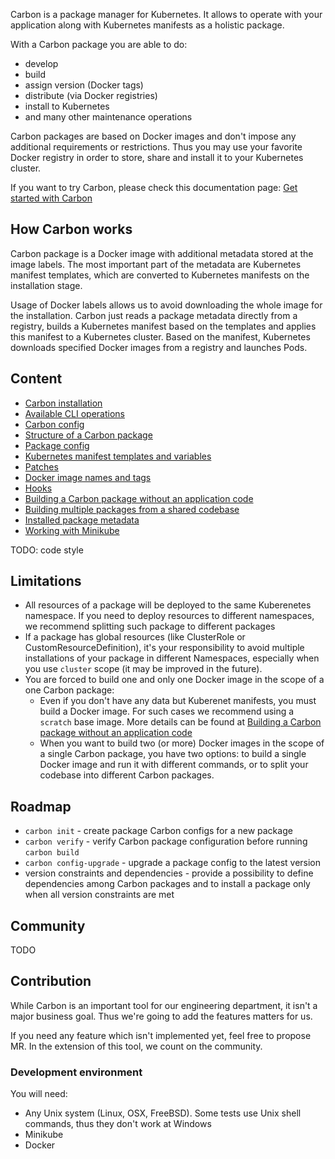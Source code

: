 Carbon is a package manager for Kubernetes. It allows to operate with your application along with Kubernetes manifests as a holistic package.

With a Carbon package you are able to do:
- develop
- build
- assign version (Docker tags)
- distribute (via Docker registries)
- install to Kubernetes
- and many other maintenance operations

Carbon packages are based on Docker images and don't impose any additional requirements or restrictions. Thus you may use your favorite Docker registry in order to store, share and install it to your Kubernetes cluster.

If you want to try Carbon, please check this documentation page:
[Get started with Carbon](docs/get_started.md)

## How Carbon works
Carbon package is a Docker image with additional metadata stored at the image labels. The most important part of the metadata are Kubernetes manifest templates, which are converted to Kubernetes manifests on the installation stage.

Usage of Docker labels allows us to avoid downloading the whole image for the installation. Carbon just reads a package metadata directly from a registry, builds a Kubernetes manifest based on the templates and applies this manifest to a Kubernetes cluster. Based on the manifest, Kubernetes downloads specified Docker images from a registry and launches Pods.

## Content
- [Carbon installation](docs/carbon_installation.md)
- [Available CLI operations](docs/available_cli_operations.md)
- [Carbon config](docs/carbon_config.md)
- [Structure of a Carbon package](docs/structure_of_a_carbon_package.md)
- [Package config](docs/package_config.md)
- [Kubernetes manifest templates and variables](docs/kubernetes_manifest_templates_and_variables.md)
- [Patches](docs/patches.md)
- [Docker image names and tags](docs/docker_image_names_and_tags.md)
- [Hooks](docs/hooks.md)
- [Building a Carbon package without an application code](docs/building_a_carbon_package_without_an_application_code.md)
- [Building multiple packages from a shared codebase](docs/building_multiple_pckages_from_a_shared_codebase.md)
- [Installed package metadata](docs/installed_packages_metadata.md)
- [Working with Minikube](docs/working_with_minikube.md)

TODO: code style

## Limitations
* All resources of a package will be deployed to the same Kuberenetes namespace. If you need to deploy resources to different namespaces, we recommend splitting such package to different packages
* If a package has global resources (like ClusterRole or CustomResourceDefinition), it's your responsibility to avoid multiple installations of your package in different Namespaces, especially when you use `cluster` scope (it may be improved in the future).
* You are forced to build one and only one Docker image in the scope of a one Carbon package:
    *  Even if you don't have any data but Kuberenet manifests, you must build a Docker image. For such cases we recommend using a `scratch` base image. More details can be found at [Building a Carbon package without an application code](docs/building_a_carbon_package_without_an_application_code.md)
    *  When you want to build two (or more) Docker images in the scope of a single Carbon package, you have two options: to build a single Docker image and run it with different commands, or to split your codebase into different Carbon packages.

## Roadmap
- `carbon init` - create package Carbon configs for a new package
- `carbon verify` - verify Carbon package configuration before running `carbon build`
- `carbon config-upgrade` - upgrade a package config to the latest version
- version constraints and dependencies - provide a possibility to define dependencies among Carbon packages and to install a package only when all version constraints are met

## Community
TODO

## Contribution
While Carbon is an important tool for our engineering department, it isn't a major business goal. Thus we're going to add the features matters for us.

If you need any feature which isn't implemented yet, feel free to propose MR. In the extension of this tool, we count on the community.

### Development environment
You will need:
- Any Unix system (Linux, OSX, FreeBSD). Some tests use Unix shell commands, thus they don't work at Windows
- Minikube
- Docker
